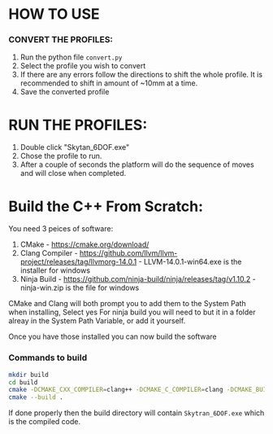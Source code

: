 # HOW TO USE

### CONVERT THE PROFILES:
1. Run the python file `convert.py`
2. Select the profile you wish to convert
3. If there are any errors follow the directions to shift the whole profile. It is recommended to shift in amount of ~10mm at a time.
4. Save the converted profile

# RUN THE PROFILES:
1. Double click "Skytan_6DOF.exe"
2. Chose the profile to run.
3. After a couple of seconds the platform will do the sequence of moves and will close when completed.


# Build the C++ From Scratch:

You need 3 peices of software:
1. CMake - https://cmake.org/download/
2. Clang Compiler - https://github.com/llvm/llvm-project/releases/tag/llvmorg-14.0.1 - LLVM-14.0.1-win64.exe is the installer for windows
3. Ninja Build - https://github.com/ninja-build/ninja/releases/tag/v1.10.2 - ninja-win.zip is the file for windows

CMake and Clang will both prompt you to add them to the System Path when installing, Select yes
For ninja build you will need to but it in a folder alreay in the System Path Variable, or add it yourself.

Once you have those installed you can now build the software

### Commands to build
``` bash
mkdir build
cd build
cmake -DCMAKE_CXX_COMPILER=clang++ -DCMAKE_C_COMPILER=clang -DCMAKE_BUILD_TYPE=Release .. -G Ninja
cmake --build .
```
If done properly then the build directory will contain `Skytran_6DOF.exe` which is the compiled code.
